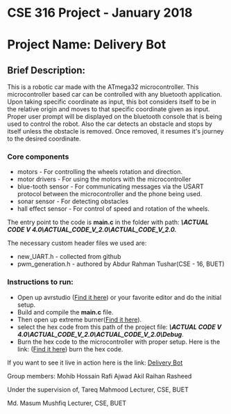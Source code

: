 # CSE 316 Project - January 2018
# Project Name: Delivery Bot

## Brief Description: 
This is a robotic car made with the ATmega32 microcontroller. This microcontroller based car can be controlled with any bluetooth application. Upon taking specific coordinate as input,
this bot considers itself to be in the relative origin and moves to that specific coordinate given as input. Proper user prompt will be displayed on the bluetooth console that is being
used to control the robot. Also the car detects an obstacle and stops by itself unless the obstacle is removed. Once removed, it resumes it's journey to the desired coordinate.

### Core components
* motors - For controlling the wheels rotation and direction. 
* motor drivers - For using the motors with the microcontroller
* blue-tooth sensor - For communicating messages via the USART protocol between the microcontroller and the phone being used.
* sonar sensor - For detecting obstacles
* hall effect sensor - For control of speed and rotation of the wheels.

The entry point to the code is **main.c** in the folder with path: ***\ACTUAL CODE V 4.0\ACTUAL_CODE_V_2.0\ACTUAL_CODE_V_2.0.***


The necessary custom header files we used are:
* new_UART.h - collected from github
* pwm_generation.h - authored by Abdur Rahman Tushar(CSE - 16, BUET) 

### Instructions to run:
* Open up avrstudio ([Find it here](https://atmel-studio.software.informer.com/7.0/)) or your favorite editor and do the initial setup.
* Build and compile the **main.c** file. 
* Then open up extreme burner([Find it here](https://extreme-burner-avr.software.informer.com/1.4/#:~:text=The%20eXtreme%20Burner%2D%20AVR%20is,%2D%20external%20Clock.)).
* select the hex code from this path of the project file: ***\ACTUAL CODE V 4.0\ACTUAL_CODE_V_2.0\ACTUAL_CODE_V_2.0\Debug***.
* Burn the hex code to the microcontroller with proper setup. Here is the link: ([Find it here](https://www.youtube.com/watch?v=a-V-jv4jSQw)) burn the hex code.


If you want to see it live in action here is the link: [Delivery Bot](https://www.youtube.com/watch?v=-LcZ2hp7MaI&t=2s)


Group members:
Mohib Hossain Rafi
Ajwad Akil
Raihan Rasheed

Under the supervision of,
Tareq Mahmood
Lecturer, CSE, BUET

Md. Masum Mushfiq
Lecturer, CSE, BUET
